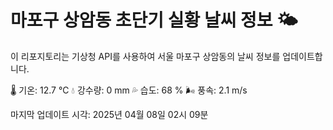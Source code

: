 
# 마포구 상암동 초단기 실황 날씨 정보 🌤️

이 리포지토리는 기상청 API를 사용하여 서울 마포구 상암동의 날씨 정보를 업데이트합니다. 

🌡️ 기온: 12.7 ℃
💧 강수량: 0 mm
💦 습도: 68 %
🌬️ 풍속: 2.1 m/s

마지막 업데이트 시각: 2025년 04월 08일 02시 09분    
